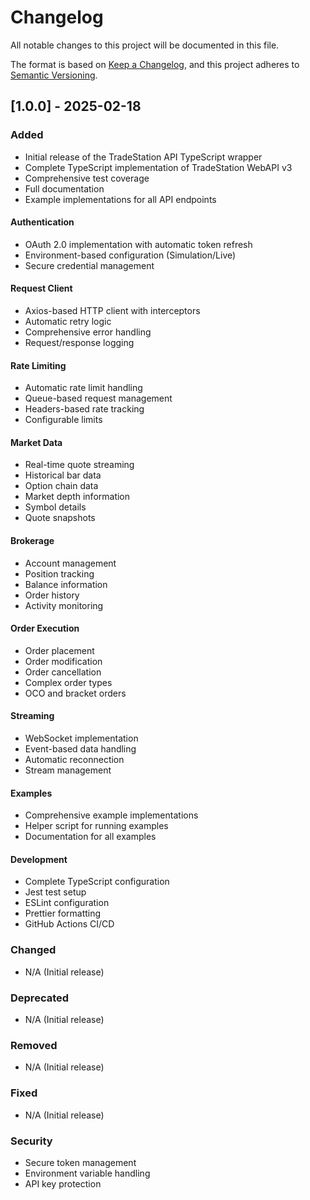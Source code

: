 # Changelog

All notable changes to this project will be documented in this file.

The format is based on [Keep a Changelog](https://keepachangelog.com/en/1.0.0/),
and this project adheres to [Semantic Versioning](https://semver.org/spec/v2.0.0.html).

## [1.0.0] - 2025-02-18

### Added
- Initial release of the TradeStation API TypeScript wrapper
- Complete TypeScript implementation of TradeStation WebAPI v3
- Comprehensive test coverage
- Full documentation
- Example implementations for all API endpoints

#### Authentication
- OAuth 2.0 implementation with automatic token refresh
- Environment-based configuration (Simulation/Live)
- Secure credential management

#### Request Client
- Axios-based HTTP client with interceptors
- Automatic retry logic
- Comprehensive error handling
- Request/response logging

#### Rate Limiting
- Automatic rate limit handling
- Queue-based request management
- Headers-based rate tracking
- Configurable limits

#### Market Data
- Real-time quote streaming
- Historical bar data
- Option chain data
- Market depth information
- Symbol details
- Quote snapshots

#### Brokerage
- Account management
- Position tracking
- Balance information
- Order history
- Activity monitoring

#### Order Execution
- Order placement
- Order modification
- Order cancellation
- Complex order types
- OCO and bracket orders

#### Streaming
- WebSocket implementation
- Event-based data handling
- Automatic reconnection
- Stream management

#### Examples
- Comprehensive example implementations
- Helper script for running examples
- Documentation for all examples

#### Development
- Complete TypeScript configuration
- Jest test setup
- ESLint configuration
- Prettier formatting
- GitHub Actions CI/CD

### Changed
- N/A (Initial release)

### Deprecated
- N/A (Initial release)

### Removed
- N/A (Initial release)

### Fixed
- N/A (Initial release)

### Security
- Secure token management
- Environment variable handling
- API key protection 